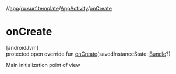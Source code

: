 //[app](../../../index.md)/[ru.surf.template](../index.md)/[AppActivity](index.md)/[onCreate](on-create.md)

# onCreate

[androidJvm]\
protected open override fun [onCreate](on-create.md)(savedInstanceState: [Bundle](https://developer.android.com/reference/kotlin/android/os/Bundle.html)?)

Main initialization point of view
